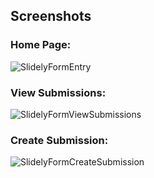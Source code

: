 
## Screenshots
### Home Page:
![SlidelyFormEntry](https://github.com/shivam-bhushan/SlidelyTaskFrontend/assets/72644699/ca27e26f-853b-4ecb-b1ee-6a6591c6f3c4)

### View Submissions:
![SlidelyFormViewSubmissions](https://github.com/shivam-bhushan/SlidelyTaskFrontend/assets/72644699/686b3319-bcbd-4579-af92-c38bf5408aec)

### Create Submission:
![SlidelyFormCreateSubmission](https://github.com/shivam-bhushan/SlidelyTaskFrontend/assets/72644699/0d29a61d-4798-4890-8e1d-1451bb9227ba)
